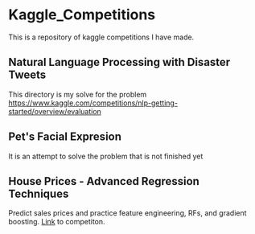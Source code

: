 # Kaggle_Competitions
This is a repository of kaggle competitions I have made.

## Natural Language Processing with Disaster Tweets
This directory is my solve for the problem https://www.kaggle.com/competitions/nlp-getting-started/overview/evaluation

## Pet's Facial Expresion
It is an attempt to solve the problem that is not finished yet


## House Prices - Advanced Regression Techniques
Predict sales prices and practice feature engineering, RFs, and gradient boosting. [Link](https://www.kaggle.com/competitions/house-prices-advanced-regression-techniques/code?competitionId=5407&excludeNonAccessedDatasources=true) to competiton.